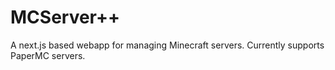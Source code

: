 # MCServer++
A next.js based webapp for managing Minecraft servers. Currently supports PaperMC servers.

